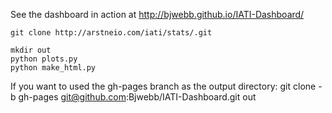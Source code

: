 See the dashboard in action at http://bjwebb.github.io/IATI-Dashboard/

    git clone http://arstneio.com/iati/stats/.git

    mkdir out
    python plots.py
    python make_html.py

If you want to used the gh-pages branch as the output directory:
    git clone -b gh-pages git@github.com:Bjwebb/IATI-Dashboard.git out
